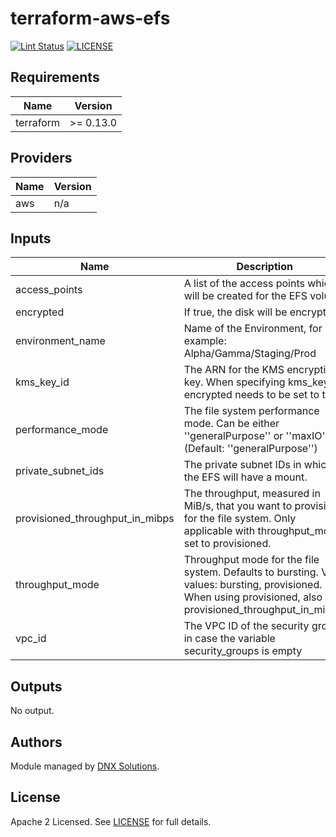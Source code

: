 # terraform-aws-efs

[![Lint Status](https://github.com/DNXLabs/terraform-aws-efs/workflows/Lint/badge.svg)](https://github.com/DNXLabs/terraform-aws-efs/actions)
[![LICENSE](https://img.shields.io/github/license/DNXLabs/terraform-aws-efs)](https://github.com/DNXLabs/terraform-aws-efs/blob/master/LICENSE)

<!--- BEGIN_TF_DOCS --->

## Requirements

| Name | Version |
|------|---------|
| terraform | >= 0.13.0 |

## Providers

| Name | Version |
|------|---------|
| aws | n/a |

## Inputs

| Name | Description | Type | Default | Required |
|------|-------------|------|---------|:--------:|
| access\_points | A list of the access points which will be created for the EFS volume | `list(string)` | n/a | yes |
| encrypted | If true, the disk will be encrypted. | `bool` | n/a | yes |
| environment\_name | Name of the Environment, for example: Alpha/Gamma/Staging/Prod | `any` | n/a | yes |
| kms\_key\_id | The ARN for the KMS encryption key. When specifying kms\_key\_id, encrypted needs to be set to true. | `any` | n/a | yes |
| performance\_mode | The file system performance mode. Can be either ''generalPurpose'' or ''maxIO'' (Default: ''generalPurpose'') | `any` | n/a | yes |
| private\_subnet\_ids | The private subnet IDs in which the EFS will have a mount. | `list(string)` | n/a | yes |
| provisioned\_throughput\_in\_mibps | The throughput, measured in MiB/s, that you want to provision for the file system. Only applicable with throughput\_mode set to provisioned. | `any` | `null` | no |
| throughput\_mode | Throughput mode for the file system. Defaults to bursting. Valid values: bursting, provisioned. When using provisioned, also set provisioned\_throughput\_in\_mibps. | `any` | n/a | yes |
| vpc\_id | The VPC ID of the security group, in case the variable security\_groups is empty | `any` | n/a | yes |

## Outputs

No output.

<!--- END_TF_DOCS --->

## Authors

Module managed by [DNX Solutions](https://github.com/DNXLabs).

## License

Apache 2 Licensed. See [LICENSE](https://github.com/DNXLabs/terraform-aws-efs/blob/master/LICENSE) for full details.

